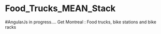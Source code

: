 # Food_Trucks_MEAN_Stack
#AngularJs in progress....
Get Montreal : Food trucks, bike stations and bike racks
